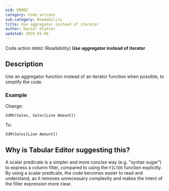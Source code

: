 ```yaml
---
uid: DR002
category: Code actions
sub-category: Readability
title: Use aggregator instead of iterator
author: Daniel Otykier
updated: 2025-01-06
---
```


Code action `DR002` (Readability) **Use aggregator instead of iterator**

## Description

Use an aggregator function instead of an iterator function when possible, to simplify the code.

### Example

Change:
```dax
SUMX(Sales, Sales[Line Amount])
```
To:
```dax
SUM(Sales[Line Amount])
```

## Why is Tabular Editor suggesting this?

A scalar predicate is a simpler and more concise way (e.g. "syntax sugar") to express a column filter, compared to using the `FILTER` function explicitly. By using a scalar predicate, the code becomes easier to read and understand, as it removes unnecessary complexity and makes the intent of the filter expression more clear.